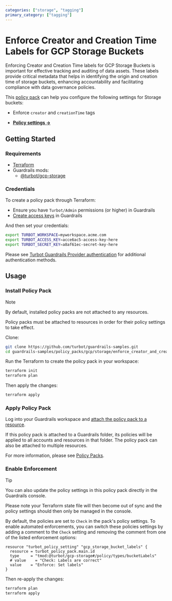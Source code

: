 ```yaml
---
categories: ["storage", "tagging"]
primary_category: ["tagging"]
---
```


# Enforce Creator and Creation Time Labels for GCP Storage Buckets

Enforcing Creator and Creation Time labels for GCP Storage Buckets is important for effective tracking and auditing of data assets. These labels provide critical metadata that helps in identifying the origin and creation time of storage buckets, enhancing accountability and facilitating compliance with data governance policies.

This [policy pack](https://turbot.com/guardrails/docs/concepts/resources/smart-folders) can help you configure the following settings for Storage buckets:

- Enforce `creator` and `creationTime` tags

- **[Policy settings →](https://hub-guardrails-turbot-com-git-development-turbot.vercel.app/policy-packs/enforce_creator_and_creationtime_labels_for_buckets/settings)**

## Getting Started

### Requirements

- [Terraform](https://developer.hashicorp.com/terraform/tutorials/gcp-get-started/install-cli)
- Guardrails mods:
  - [@turbot/gcp-storage](https://hub-guardrails-turbot-com-git-development-turbot.vercel.app/gcp/mods/gcp-storage)

### Credentials

To create a policy pack through Terraform:

- Ensure you have `Turbot/Admin` permissions (or higher) in Guardrails
- [Create access keys](https://turbot.com/guardrails/docs/guides/iam/access-keys#generate-a-new-guardrails-api-access-key) in Guardrails

And then set your credentials:

```sh
export TURBOT_WORKSPACE=myworkspace.acme.com
export TURBOT_ACCESS_KEY=acce6ac5-access-key-here
export TURBOT_SECRET_KEY=a8af61ec-secret-key-here
```

Please see [Turbot Guardrails Provider authentication](https://registry.terraform.io/providers/turbot/turbot/latest/docs#authentication) for additional authentication methods.

## Usage

### Install Policy Pack

> [!NOTE]
> By default, installed policy packs are not attached to any resources.
>
> Policy packs must be attached to resources in order for their policy settings to take effect.

Clone:

```sh
git clone https://github.com/turbot/guardrails-samples.git
cd guardrails-samples/policy_packs/gcp/storage/enforce_creator_and_creationtime_labels_for_buckets
```

Run the Terraform to create the policy pack in your workspace:

```sh
terraform init
terraform plan
```

Then apply the changes:

```sh
terraform apply
```

### Apply Policy Pack

Log into your Guardrails workspace and [attach the policy pack to a resource](https://turbot.com/guardrails/docs/guides/working-with-folders/smart#attach-a-smart-folder-to-a-resource).

If this policy pack is attached to a Guardrails folder, its policies will be applied to all accounts and resources in that folder. The policy pack can also be attached to multiple resources.

For more information, please see [Policy Packs](https://turbot.com/guardrails/docs/concepts/resources/smart-folders).

### Enable Enforcement

> [!TIP]
> You can also update the policy settings in this policy pack directly in the Guardrails console.
>
> Please note your Terraform state file will then become out of sync and the policy settings should then only be managed in the console.

By default, the policies are set to `Check` in the pack's policy settings. To enable automated enforcements, you can switch these policies settings by adding a comment to the `Check` setting and removing the comment from one of the listed enforcement options:

```hcl
resource "turbot_policy_setting" "gcp_storage_bucket_labels" {
  resource = turbot_policy_pack.main.id
  type     = "tmod:@turbot/gcp-storage#/policy/types/bucketLabels"
  # value    = "Check: Labels are correct"
  value    = "Enforce: Set labels"
}
```

Then re-apply the changes:

```sh
terraform plan
terraform apply
```
